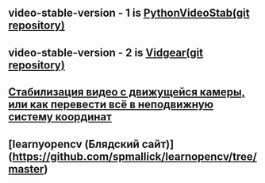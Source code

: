 ## video-stable-version - 1 is [PythonVideoStab(git repository)](https://github.com/AdamSpannbauer/python_video_stab)
## video-stable-version - 2 is [Vidgear(git repository)](https://github.com/abhiTronix/vidgear/tree/master)


## [Стабилизация видео с движущейся камеры, или как перевести всё в неподвижную систему координат](https://habr.com/ru/articles/516122/)

## [learnyopencv (Блядский сайт)] (https://github.com/spmallick/learnopencv/tree/master)